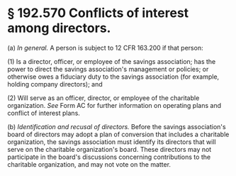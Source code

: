 # § 192.570   Conflicts of interest among directors.

(a) *In general.* A person is subject to 12 CFR 163.200 if that person:


(1) Is a director, officer, or employee of the savings association; has the power to direct the savings association's management or policies; or otherwise owes a fiduciary duty to the savings association (for example, holding company directors); and


(2) Will serve as an officer, director, or employee of the charitable organization. *See* Form AC for further information on operating plans and conflict of interest plans.


(b) *Identification and recusal of directors.* Before the savings association's board of directors may adopt a plan of conversion that includes a charitable organization, the savings association must identify its directors that will serve on the charitable organization's board. These directors may not participate in the board's discussions concerning contributions to the charitable organization, and may not vote on the matter.




